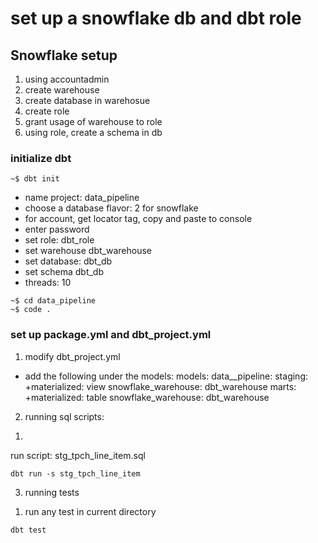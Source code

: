 # set up a snowflake db and dbt role

## Snowflake setup

1) using accountadmin
2) create warehouse
3) create database in warehosue
4) create role
5) grant usage of warehouse to role
6) using role, create a schema in db


### initialize dbt

```code
~$ dbt init
```
- name project: data_pipeline
- choose a database flavor: 2 for snowflake
- for account, get locator tag, copy and paste to console
- enter password
- set role: dbt_role
- set warehouse dbt_warehouse
- set database: dbt_db
- set schema dbt_db
- threads: 10

```code
~$ cd data_pipeline
~$ code .
```

### set up package.yml and dbt_project.yml

1) modify dbt_project.yml
 - add the following under the models: 
models: 
  data__pipeline:
    staging:
      +materialized: view
      snowflake_warehouse: dbt_warehouse
    marts:
      +materialized: table
      snowflake_warehouse: dbt_warehouse


2) running sql scripts:
1. 
run script: stg_tpch_line_item.sql

```code
dbt run -s stg_tpch_line_item
```

3) running tests

1. run any test in current directory

```code
dbt test
```
